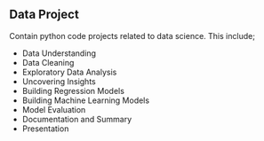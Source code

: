 ## Data Project
Contain python code projects related to data science. This include;
- Data Understanding
- Data Cleaning
- Exploratory Data Analysis
- Uncovering Insights
- Building Regression Models
- Building Machine Learning Models
- Model Evaluation
- Documentation and Summary
- Presentation
